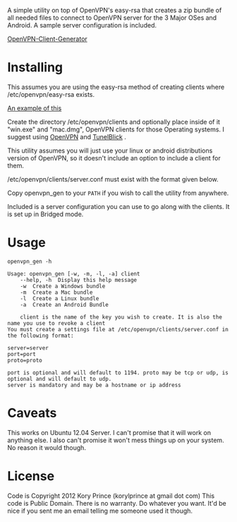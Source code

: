 A simple utility on top of OpenVPN's easy-rsa that creates a zip bundle of all needed files to connect to OpenVPN server for the 3 Major OSes and Android. A sample server configuration is included.

[OpenVPN-Client-Generator](https://github.com/korylprince/OpenVPN-Client-Generator)

# Installing

This assumes you are using the easy-rsa method of creating clients where /etc/openvpn/easy-rsa exists.

[An example of this](https://help.ubuntu.com/community/OpenVPN)

Create the directory /etc/openvpn/clients and optionally place inside of it "win.exe" and "mac.dmg", OpenVPN clients for those Operating systems. I suggest using [OpenVPN](http://openvpn.net/index.php/download/community-downloads.html) and [TunelBlick](http://code.google.com/p/tunnelblick/) .

This utility assumes you will just use your linux or android distributions version of OpenVPN, so it doesn't include an option to include a client for them.

/etc/openvpn/clients/server.conf must exist with the format given below.

Copy openvpn\_gen to your `PATH` if you wish to call the utility from anywhere.

Included is a server configuration you can use to go along with the clients. It is set up in Bridged mode.

# Usage

    openvpn_gen -h

    Usage: openvpn_gen [-w, -m, -l, -a] client
        --help, -h  Display this help message
        -w  Create a Windows bundle
        -m  Create a Mac bundle
        -l  Create a Linux bundle
        -a  Create an Android Bundle

        client is the name of the key you wish to create. It is also the name you use to revoke a client
    You must create a settings file at /etc/openvpn/clients/server.conf in the following format:

    server=server
    port=port
    proto=proto

    port is optional and will default to 1194. proto may be tcp or udp, is optional and will default to udp.
    server is mandatory and may be a hostname or ip address


# Caveats

This works on Ubuntu 12.04 Server. I can't promise that it will work on anything else. I also can't promise it won't mess things up on your system. No reason it would though.

# License

Code is Copyright 2012 Kory Prince (korylprince at gmail dot com)
This code is Public Domain. There is no warranty. Do whatever you want. It'd be nice if you sent me an email telling me someone used it though.
